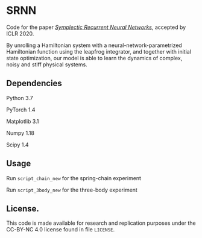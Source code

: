 # SRNN
Code for the paper [*Symplectic Recurrent Neural Networks*](https://arxiv.org/abs/1909.13334), accepted by ICLR 2020. 

By unrolling a Hamiltonian system with a neural-network-parametrized Hamiltonian function using the leapfrog integrator, and together with initial state optimization, our model is able to learn the dynamics of complex, noisy and stiff physical systems.


## Dependencies
Python 3.7

PyTorch 1.4

Matplotlib 3.1

Numpy 1.18

Scipy 1.4

## Usage
Run `script_chain_new` for the spring-chain experiment

Run `script_3body_new` for the three-body experiment

## License.

This code is made available for research and replication purposes under the CC-BY-NC 4.0 license found in file `LICENSE`.
